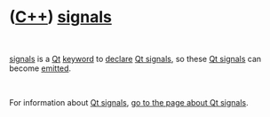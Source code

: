 



 

 

 

 

 

([C++](Cpp.htm)) [signals](CppSignals.htm)
==========================================

 

[signals](CppSignals.htm) is a [Qt](CppQt.htm) [keyword](CppKeyword.htm)
to [declare](CppDeclaration.htm) [Qt signals](CppQtSignals.htm), so
these [Qt signals](CppQtSignals.htm) can become [emitted](CppEmit.htm).

 

For information about [Qt signals](CppQtSignal.htm), [go to the page
about Qt signals](CppQtSignal.htm).

 

 

 

 

 





 



